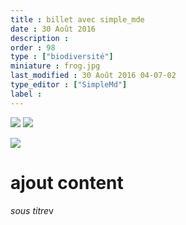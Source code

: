 ```yaml
---
title : billet avec simple_mde
date : 30 Août 2016
description : 
order : 98
type : ["biodiversité"]
miniature : frog.jpg
last_modified : 30 Août 2016 04-07-02
type_editor : ["SimpleMd"]
label : 
---
```


![](http://admien33.github.io/lcb01/images/framboise-100by100-e17f0c.jpg)
![](http://admien33.github.io/lcb01/images/plan-googleearth-lacasebiocoutras-400by289-fdfd38.jpg)

![](https://drive.google.com/uc?export=view&id=0B5tGhUwjqeaCTnRJNkF2NTl5cGs)
# ajout content

*sous titre*v